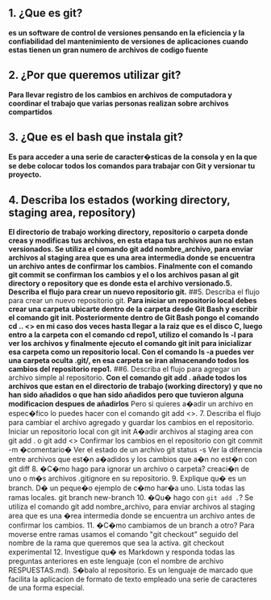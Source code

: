 ## 1. ¿Que es git?
**es un software de control de versiones  pensando en la eficiencia y la confiabilidad del mantenimiento de versiones de aplicaciones cuando estas tienen un gran numero de archivos de codigo fuente**
## 2. ¿Por que queremos utilizar git?
**Para llevar registro de los cambios en archivos de computadora y coordinar el trabajo que varias personas realizan sobre archivos compartidos**
## 3. ¿Que es el bash que instala git?
**Es para acceder a una serie de caracter�sticas de la consola y  en la que se debe colocar todos los comandos para trabajar con Git y versionar tu proyecto.**
## 4. Describa los estados (working directory, staging area, repository)
**El directorio de trabajo working directory, repositorio o carpeta donde creas y modificas tus archivos, en esta etapa tus archivos aun no estan versionados.
Se utiliza el comando git add nombre_archivo, para enviar archivos al staging area que es una area intermedia donde se encuentra un archivo antes de confirmar los cambios.
Finalmente con el comando git commit se confirman los cambios y el o los archivos pasan al git directory o repository que es donde esta el archivo versionado.5. Describa el flujo para crear un nuevo repositorio git.**
##5. Describa el flujo para crear un nuevo repositorio git.
**Para iniciar un repositorio local debes crear una carpeta ubicarte dentro de la carpeta desde Git Bash y escribir el comando git init.
Posteriormente dentro de Git Bash pongo el comando cd .. <<tecla intro>> en mi caso dos veces hasta llegar a la raiz que es el disco C, luego entro a la carpeta con el comando cd repo1, utilizo el comando ls -l para ver los archivos y finalmente ejecuto el comando git init para inicializar esa carpeta como un repositorio local.
Con el comando ls -a puedes ver una carpeta oculta .git/, en esa carpeta se iran almacenando todos los cambios del repositorio repo1.**
##6. Describa el flujo para agregar un archivo simple al repositorio.
**Con el comando git add . añade todos los archivos que estan en el directorio de trabajo (working directory) y que no han sido añadidos o que han sido añadidos pero que tuvieron alguna modificacion despues de añadirlos**
Pero si quieres a�adir un archivo en espec�fico lo puedes hacer con el comando git add <<nombre de archivo>>.
7. Describa el flujo para cambiar el archivo agregado y guardar los cambios en el repositorio.
Iniciar un repositorio local con git init
A�adir archivos al staging area con git add . o git add <<archivo>>
Confirmar los cambios en el repositorio con git commit -m �comentario�
Ver el estado de un archivo git status -s
Ver la diferencia entre archivos que est�n a�adidos y los cambios que a�n no est�n con git diff
8. �C�mo hago para ignorar un archivo o carpeta?
creaci�n de uno o m�s archivos .gitignore en su repositorio.
9. Explique qu� es un branch. D� un peque�o ejemplo de c�mo har�a uno.
Lista todas las ramas locales.
git branch new-branch
10. �Qu� hago con `git add .`?
Se utiliza el comando git add nombre_archivo, para enviar archivos al staging area que es una �rea intermedia donde se encuentra un archivo antes de confirmar los cambios.
11. �C�mo cambiamos de un branch a otro?
Para moverse entre ramas usamos el comando "git checkout" seguido del nombre de la rama que queremos que sea la activa.
git checkout experimental
12. Investigue qu� es Markdown y responda todas las preguntas anteriores en este lenguaje (con el nombre de archivo RESPUESTAS.md). S�balo al repositorio.
Es un lenguaje de marcado que facilita la aplicacion de formato de texto empleado  una serie de caracteres de una forma especial.